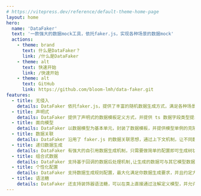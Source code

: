 ```yaml
---
# https://vitepress.dev/reference/default-theme-home-page
layout: home
hero:
  name: 'DataFaker'
  text: '一款强大的数据mock工具，依托faker.js，实现各种场景的数据mock'
  actions:
    - theme: brand
      text: 什么是DataFaker？
      link: /什么是DataFaker
    - theme: alt
      text: 快速开始
      link: /快速开始
    - theme: alt
      text: GitHub
      link: https://github.com/bloom-lmh/data-faker.git
features:
  - title: 无侵入
    details: DataFaker 依托faker.js，提供了丰富的随机数据生成方式，满足各种场景的数据生成需求
  - title: 声明式
    details: DataFaker 提供了声明式的数据模板定义方式，并提供 ts 数据字段类型提示，简化用户数据模板定义
  - title: 面向模型
    details: DataFaker 以数据模型为基本单元，封装了数据模板，并提供模型单例的克隆和修改机制，让模型能在复用的前提下最大限度适应环境变化
  - title: 数据关联
    details: DataFaker 沿用了 faker.js 的数据关联思想，通过上下文机制，让不同数据直接可以产生依赖，让用户生成数据更合理
  - title: 递归数据生成
    details: DataFaker 有强大的自引用数据生成机制，只需要做简单的配置即可生成树状数据，减少用户心智负担
  - title: 组合式数据
    details: DataFaker 支持基于回调的数据后处理机制,让生成的数据可与其它模型数据相组合，满足组合式要求
  - title: 个性化配置
    details: DataFaker 支持数据生成规则配置，最大化满足你数据生成要求，并且约定大于配置。其中运行时配置优先级大于静态模板配置
  - title: 语法糖
    details: DataFaker 还支持装饰器语法糖，可以在类上直接通过注解定义模型，并允许基于类的模型继承机制
---
```

